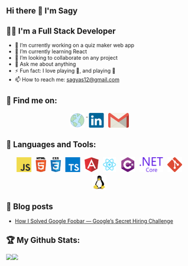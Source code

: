 ## Hi there 👋 I'm Sagy

<!--
**sagyas/sagyas** is a ✨ _special_ ✨ repository because its `README.md` (this file) appears on your GitHub profile.

Here are some ideas to get you started:

- 🔭 I’m currently working on ...
- 🌱 I’m currently learning ...
- 👯 I’m looking to collaborate on ...
- 🤔 I’m looking for help with ...
- 💬 Ask me about ...
- 📫 How to reach me: ...
- 😄 Pronouns: ...
- ⚡ Fun fact: ...
-->
## 👨‍💻 I'm a Full Stack Developer  
 - 🔭 I’m currently working on a quiz maker web app  
 - 🌱 I’m currently learning React  
 - 👯 I’m looking to collaborate on any project  
 - 💬 Ask me about anything  
 - ⚡ Fun fact: I love playing 🏀, and playing 🎸  
 - 📫 How to reach me: sagyas12@gmail.com  

## :email: Find me on:  
<p align="center">
 <a href="https://sagyas.github.io/" target="_blank" rel="noopener noreferrer"> <img src="assets/globe(17).png" height="40" style="vertical-align:top; margin:4px"> </a>
 <a href="https://www.linkedin.com/in/sagyas/" target="_blank" rel="noopener noreferrer"> <img src="assets/linkedin-icon-2.svg" height="40" style="vertical-align:top; margin:4px"></a>
 <a href="mailto:sagyas12@gmail.com"> <img src="assets/gmail-icon.svg" alt="Python" height="40" style="vertical-align:top; margin:4px"></a> 
</p>  

## 🧰 Languages and Tools:
<p align="center">
<img src="assets/logo-javascript.svg" alt="JavaScript" height="40" style="vertical-align:top; margin:4px">
<img src="assets/html5.svg" alt="HTML" height="40" style="vertical-align:top; margin:4px">
<img src="assets/css-5.svg" alt="CSS" height="40" style="vertical-align:top; margin:4px">
<img src="assets/typescript.svg" alt="TypeScript" height="40" style="vertical-align:top; margin:4px">
<img src="assets/angular-icon-1.svg" alt="Angular" height="40" style="vertical-align:top; margin:4px">
<img src="assets/react-2.svg" alt="React" height="40" style="vertical-align:top; margin:4px">  
<img src="assets/c--4.svg" alt="C#" height="40" style="vertical-align:top; margin:4px">
<img src="assets/dot-net-core-7.svg" alt=".NET Core" height="40" style="vertical-align:top; margin:4px">
<img src="assets/git-icon.svg" alt="Git" height="40" style="vertical-align:top; margin:4px">
<img src="assets/linux-tux.svg" alt="Linux" height="40" style="vertical-align:top; margin:4px" alt="Windows" height="40" style="vertical-align:top; margin:4px">
</p>

## :blue_book: Blog posts
 - [How I Solved Google Foobar — Google’s Secret Hiring Challenge](https://sagyas12.medium.com/how-i-solved-google-foobar-googles-secret-hiring-challenge-d1f5bca6360d)

## :trophy: My Github Stats:
<div>
<a href="https://github-readme-stats.vercel.app/api?username=sagyas&theme=tokyonight">
  <img  align="left" src="https://github-readme-stats.vercel.app/api?username=sagyas&theme=tokyonight" />
</a>
 <a href="https://github-readme-stats.vercel.app/api/top-langs/?username=sagyas&theme=tokyonight&layout=compact">
  <img align="left" src="https://github-readme-stats.vercel.app/api/top-langs/?username=sagyas&theme=tokyonight&layout=compact" />
</a>
</div>
